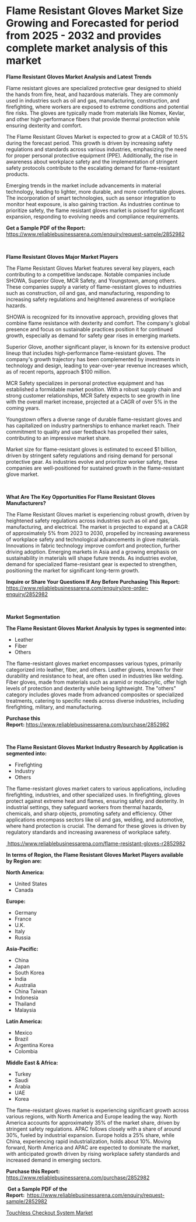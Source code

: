 <p><h1>Flame Resistant Gloves Market Size Growing and Forecasted for period from 2025 - 2032 and provides complete market analysis of this market</h1></p><p><strong>Flame Resistant Gloves Market Analysis and Latest Trends</strong></p>
<p><p>Flame resistant gloves are specialized protective gear designed to shield the hands from fire, heat, and hazardous materials. They are commonly used in industries such as oil and gas, manufacturing, construction, and firefighting, where workers are exposed to extreme conditions and potential fire risks. The gloves are typically made from materials like Nomex, Kevlar, and other high-performance fibers that provide thermal protection while ensuring dexterity and comfort.</p><p>The Flame Resistant Gloves Market is expected to grow at a CAGR of 10.5% during the forecast period. This growth is driven by increasing safety regulations and standards across various industries, emphasizing the need for proper personal protective equipment (PPE). Additionally, the rise in awareness about workplace safety and the implementation of stringent safety protocols contribute to the escalating demand for flame-resistant products. </p><p>Emerging trends in the market include advancements in material technology, leading to lighter, more durable, and more comfortable gloves. The incorporation of smart technologies, such as sensor integration to monitor heat exposure, is also gaining traction. As industries continue to prioritize safety, the flame resistant gloves market is poised for significant expansion, responding to evolving needs and compliance requirements.</p></p>
<p><strong>Get a Sample PDF of the Report:&nbsp;</strong> <a href="https://www.reliablebusinessarena.com/enquiry/request-sample/2852982?utm_campaign=2294&utm_medium=2&utm_source=Github&utm_content=ia&utm_term=11032025&utm_id=flame-resistant-gloves">https://www.reliablebusinessarena.com/enquiry/request-sample/2852982</a></p>
<p>&nbsp;</p>
<p><strong>Flame Resistant Gloves Major Market Players</strong></p>
<p><p>The Flame Resistant Gloves Market features several key players, each contributing to a competitive landscape. Notable companies include SHOWA, Superior Glove, MCR Safety, and Youngstown, among others. These companies supply a variety of flame-resistant gloves to industries such as construction, oil and gas, and manufacturing, responding to increasing safety regulations and heightened awareness of workplace hazards.</p><p>SHOWA is recognized for its innovative approach, providing gloves that combine flame resistance with dexterity and comfort. The company's global presence and focus on sustainable practices position it for continued growth, especially as demand for safety gear rises in emerging markets.</p><p>Superior Glove, another significant player, is known for its extensive product lineup that includes high-performance flame-resistant gloves. The company's growth trajectory has been complemented by investments in technology and design, leading to year-over-year revenue increases which, as of recent reports, approach $100 million.</p><p>MCR Safety specializes in personal protective equipment and has established a formidable market position. With a robust supply chain and strong customer relationships, MCR Safety expects to see growth in line with the overall market increase, projected at a CAGR of over 5% in the coming years.</p><p>Youngstown offers a diverse range of durable flame-resistant gloves and has capitalized on industry partnerships to enhance market reach. Their commitment to quality and user feedback has propelled their sales, contributing to an impressive market share.</p><p>Market size for flame-resistant gloves is estimated to exceed $1 billion, driven by stringent safety regulations and rising demand for personal protective gear. As industries evolve and prioritize worker safety, these companies are well-positioned for sustained growth in the flame-resistant glove market.</p></p>
<p>&nbsp;</p>
<p><strong>What Are The Key Opportunities For Flame Resistant Gloves Manufacturers?</strong></p>
<p><p>The Flame Resistant Gloves market is experiencing robust growth, driven by heightened safety regulations across industries such as oil and gas, manufacturing, and electrical. The market is projected to expand at a CAGR of approximately 5% from 2023 to 2030, propelled by increasing awareness of workplace safety and technological advancements in glove materials. Innovations in fabric technology improve comfort and protection, further driving adoption. Emerging markets in Asia and a growing emphasis on sustainability in materials will shape future trends. As industries evolve, demand for specialized flame-resistant gear is expected to strengthen, positioning the market for significant long-term growth.</p></p>
<p><strong>Inquire or Share Your Questions If Any Before Purchasing This Report:</strong> <a href="https://www.reliablebusinessarena.com/enquiry/pre-order-enquiry/2852982?utm_campaign=2294&utm_medium=2&utm_source=Github&utm_content=ia&utm_term=11032025&utm_id=flame-resistant-gloves">https://www.reliablebusinessarena.com/enquiry/pre-order-enquiry/2852982</a></p>
<p>&nbsp;</p>
<p><strong>Market Segmentation</strong></p>
<p><strong>The Flame Resistant Gloves Market Analysis by types is segmented into:</strong></p>
<p><ul><li>Leather</li><li>Fiber</li><li>Others</li></ul></p>
<p><p>The flame-resistant gloves market encompasses various types, primarily categorized into leather, fiber, and others. Leather gloves, known for their durability and resistance to heat, are often used in industries like welding. Fiber gloves, made from materials such as aramid or modacrylic, offer high levels of protection and dexterity while being lightweight. The "others" category includes gloves made from advanced composites or specialized treatments, catering to specific needs across diverse industries, including firefighting, military, and manufacturing.</p></p>
<p><strong>Purchase this Report:&nbsp;</strong><a href="https://www.reliablebusinessarena.com/purchase/2852982?utm_campaign=2294&utm_medium=2&utm_source=Github&utm_content=ia&utm_term=11032025&utm_id=flame-resistant-gloves">https://www.reliablebusinessarena.com/purchase/2852982</a></p>
<p>&nbsp;</p>
<p><strong>The Flame Resistant Gloves Market Industry Research by Application is segmented into:</strong></p>
<p><ul><li>Firefighting</li><li>Industry</li><li>Others</li></ul></p>
<p><p>The flame-resistant gloves market caters to various applications, including firefighting, industries, and other specialized uses. In firefighting, gloves protect against extreme heat and flames, ensuring safety and dexterity. In industrial settings, they safeguard workers from thermal hazards, chemicals, and sharp objects, promoting safety and efficiency. Other applications encompass sectors like oil and gas, welding, and automotive, where hand protection is crucial. The demand for these gloves is driven by regulatory standards and increasing awareness of workplace safety.</p></p>
<p><a href="https://www.reliablebusinessarena.com/flame-resistant-gloves-r2852982?utm_campaign=2294&utm_medium=2&utm_source=Github&utm_content=ia&utm_term=11032025&utm_id=flame-resistant-gloves">&nbsp;https://www.reliablebusinessarena.com/flame-resistant-gloves-r2852982</a></p>
<p><strong>In terms of Region, the Flame Resistant Gloves Market Players available by Region are:</strong></p>
<p>
    <p> <strong> North America: </strong>
        <ul>
            <li>United States</li>
            <li>Canada</li>
        </ul>
        </p> 
    <p> <strong> Europe: </strong>
        <ul>
            <li>Germany</li>
            <li>France</li>
            <li>U.K.</li>
            <li>Italy</li>
            <li>Russia</li>
        </ul>
        </p> 
    <p> <strong> Asia-Pacific: </strong>
        <ul>
            <li>China</li>
            <li>Japan</li>
            <li>South Korea</li>
            <li>India</li>
            <li>Australia</li>
            <li>China Taiwan</li>
            <li>Indonesia</li>
            <li>Thailand</li>
            <li>Malaysia</li>
        </ul>
        </p> 
    <p> <strong> Latin America: </strong>
        <ul>
            <li>Mexico</li>
            <li>Brazil</li>
            <li>Argentina Korea</li>
            <li>Colombia</li>
        </ul>
        </p> 
    <p> <strong> Middle East & Africa: </strong>
        <ul>
            <li>Turkey</li>
            <li>Saudi</li>
            <li>Arabia</li>
            <li>UAE</li>
            <li>Korea</li>
        </ul>
    </p>
    </p>
<p><p>The flame-resistant gloves market is experiencing significant growth across various regions, with North America and Europe leading the way. North America accounts for approximately 35% of the market share, driven by stringent safety regulations. APAC follows closely with a share of around 30%, fueled by industrial expansion. Europe holds a 25% share, while China, experiencing rapid industrialization, holds about 10%. Moving forward, North America and APAC are expected to dominate the market, with anticipated growth driven by rising workplace safety standards and increased demand in emerging sectors.</p></p>
<p><strong>Purchase this Report: </strong><a href="https://www.reliablebusinessarena.com/purchase/2852982?utm_campaign=2294&utm_medium=2&utm_source=Github&utm_content=ia&utm_term=11032025&utm_id=flame-resistant-gloves">https://www.reliablebusinessarena.com/purchase/2852982</a></p>
<p>&nbsp;<strong>Get a Sample PDF of the Report:&nbsp;&nbsp;</strong><a href="https://www.reliablebusinessarena.com/enquiry/request-sample/2852982?utm_campaign=2294&utm_medium=2&utm_source=Github&utm_content=ia&utm_term=11032025&utm_id=flame-resistant-gloves">https://www.reliablebusinessarena.com/enquiry/request-sample/2852982</a></p>
<p><strong></strong></p>
<p><p><a href="https://github.com/delindacallegari68/Market-Research-Report-List-1/blob/main/touchless-checkout-system-market.md?utm_campaign=2294&utm_medium=2&utm_source=Github&utm_content=ia&utm_term=11032025&utm_id=flame-resistant-gloves">Touchless Checkout System Market</a></p></p>